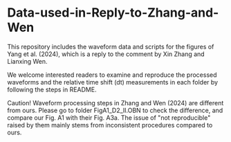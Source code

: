 # Data-used-in-Reply-to-Zhang-and-Wen
This repository includes the waveform data and scripts for the figures of Yang et al. (2024), which is a reply to the comment by Xin Zhang and Lianxing Wen.

We welcome interested readers to examine and reproduce the processed waveforms and the relative time shift (dt) measurements in each folder by following the steps in README. 

Caution! Waveform processing steps in Zhang and Wen (2024) are different from ours. Please go to folder FigA1_D2_II.OBN to check the difference, and compare our Fig. A1 with their Fig. A3a. The issue of "not reproducible" raised by them mainly stems from inconsistent procedures compared to ours.
